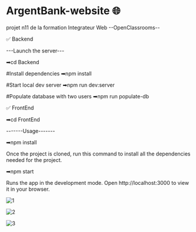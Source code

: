 # ArgentBank-website 🌐
projet n11 de la formation Integrateur Web  --OpenClassrooms--

✅ Backend

---Launch the server---

➡cd Backend

#Install dependencies
➡npm install

#Start local dev server
➡npm run dev:server

#Populate database with two users
➡npm run populate-db

✅ FrontEnd

➡cd FrontEnd

-------Usage-------

➡npm install

Once the project is cloned, run this command to install all the dependencies needed for the project.

➡npm start

Runs the app in the development mode. Open http://localhost:3000 to view it in your browser.

![1](https://user-images.githubusercontent.com/76797190/224700030-1569011f-bc80-4bab-a0fb-1c03ce1df97e.PNG)

![2](https://user-images.githubusercontent.com/76797190/224700217-979567f5-1228-4003-802f-36ef375bca86.PNG)

![3](https://user-images.githubusercontent.com/76797190/224700287-8373ef5a-44f6-436d-a425-931a4bbb44be.PNG)

